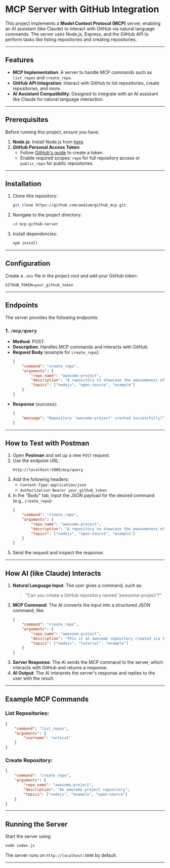 # MCP Server with GitHub Integration

This project implements a **Model Context Protocol (MCP)** server, enabling an AI assistant (like Claude) to interact with GitHub via natural language commands. The server uses Node.js, Express, and the GitHub API to perform tasks like listing repositories and creating repositories.

---

## Features
- **MCP Implementation**: A server to handle MCP commands such as `list_repos` and `create_repo`.
- **GitHub API Integration**: Interact with GitHub to list repositories, create repositories, and more.
- **AI Assistant Compatibility**: Designed to integrate with an AI assistant like Claude for natural language interaction.

---

## Prerequisites
Before running this project, ensure you have:
1. **Node.js**: Install Node.js from [here](https://nodejs.org/).
2. **GitHub Personal Access Token**:
   - Follow [GitHub's guide](https://docs.github.com/en/rest/authentication/authenticating-to-the-rest-api) to create a token.
   - Enable required scopes: `repo` for full repository access or `public_repo` for public repositories.

---

## Installation
1. Clone this repository:
   ```bash
   git clone https://github.com/aadium/github_mcp.git
   ```
2. Navigate to the project directory:
   ```bash
   cd mcp-github-server
   ```
3. Install dependencies:
   ```bash
   npm install
   ```

---

## Configuration
Create a `.env` file in the project root and add your GitHub token:
   ```
   GITHUB_TOKEN=your_github_token
   ```

---

## Endpoints
The server provides the following endpoints:

### 1. `/mcp/query`
- **Method**: POST
- **Description**: Handles MCP commands and interacts with GitHub.
- **Request Body** (example for `create_repo`):
  ```json
  {
      "command": "create_repo",
      "arguments": {
          "repo_name": "awesome-project",
          "description": "A repository to showcase the awesomeness of Node.js projects.",
          "topics": ["nodejs", "open-source", "example"]
      }
  }
  ```
- **Response** (success):
  ```json
  {
      "message": "Repository 'awesome-project' created successfully!"
  }
  ```

---

## How to Test with Postman
1. Open **Postman** and set up a new `POST` request.
2. Use the endpoint URL:
   ```
   http://localhost:5000/mcp/query
   ```
3. Add the following headers:
   - `Content-Type`: `application/json`
   - `Authorization`: `Bearer your_github_token`
4. In the "Body" tab, input the JSON payload for the desired command (e.g., `create_repo`):
   ```json
   {
       "command": "create_repo",
       "arguments": {
           "repo_name": "awesome-project",
           "description": "A repository to showcase the awesomeness of Node.js projects.",
           "topics": ["nodejs", "open-source", "example"]
       }
   }
   ```
5. Send the request and inspect the response.

---

## How AI (like Claude) Interacts
1. **Natural Language Input**: The user gives a command, such as:
   > "Can you create a GitHub repository named 'awesome-project'?"
2. **MCP Command**: The AI converts the input into a structured JSON command, like:
   ```json
   {
       "command": "create_repo",
       "arguments": {
           "repo_name": "awesome-project",
           "description": "This is an awesome repository created via the MCP server.",
           "topics": ["nodejs", "tutorial", "example"]
       }
   }
   ```
3. **Server Response**: The AI sends the MCP command to the server, which interacts with GitHub and returns a response.
4. **AI Output**: The AI interprets the server's response and replies to the user with the result.

---

## Example MCP Commands
### List Repositories:
```json
{
    "command": "list_repos",
    "arguments": {
        "username": "octocat"
    }
}
```

### Create Repository:
```json
{
    "command": "create_repo",
    "arguments": {
        "repo_name": "awesome-project",
        "description": "An awesome project repository",
        "topics": ["nodejs", "example", "open-source"]
    }
}
```

---

## Running the Server
Start the server using:
```bash
node index.js
```
The server runs on `http://localhost:5000` by default.

---